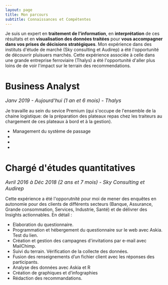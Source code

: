 ```yaml
---
layout: page
title: Mon parcours 
subtitle: Connaissances et Compétentes
---
```


Je suis un expert en **traitement de l'information**, en **interprétation** de ces résultats et en **visualisation des données traitées** pour **vous accompagner dans vos prises de décisions stratégiques**. Mon expérience dans des instituts d'étude de marché (Sky consulting et Audirep) a été l'opportunité de découvrir pluisuers marchés. Cette expérience associée à celle dans une grande entreprise ferroviaire (Thalys) a été l'opportunité d'aller plus loins de de voir l'impact sur le terrain des recommendations.

# <i class="fas fa-tachometer-alt"></i> Business Analyst
_<font size="3"> Janv 2019 - Aujourd'hui (1 an et 6 mois) - Thalys </font>_

Je travaille au sein du sevice Premium (qui s'occupe de l'ensemble de la chaine logistique: de la préparation des plateaux repas chez les traiteurs au chargement de ces plateaux à bord et à la gestion). 

* Management du système de passage 
*
*
*

# <i class="far fa-chart-bar"></i> Chargé d'études quantitatives
_<font size="3"> Avril 2016 à Déc 2018 (2 ans et 7 mois) - Sky Consulting et Audirep </font>_

Cette expérience a été l'opporutnité pour moi de mener des enquêtes en autonomie pour des clients de différents secteurs (Banque, Assurance, Grande consommation, Services, Industrie, Santé) et de délivrer des Insights actionnables. En détail :

* Elaboration du questionnaire. 
* Programmation et hébergement du questionnaire sur le web avec Askia. Test du lien.  
* Création et gestion des campagnes d'invitations par e-mail avec MailChimp.  
* Suivi du terrain. Vérification de la collecte des données. 
* Fusion des renseignements d’un fichier client avec les réponses des participants.
* Analyse des données avec Askia et R
* Création de graphiques et d’infographies 
* Rédaction des recommandations.
